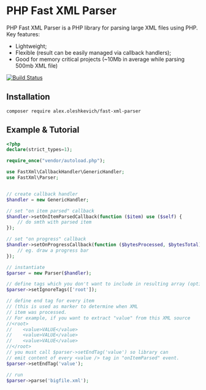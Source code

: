 PHP Fast XML Parser
=========

PHP Fast XML Parser is a PHP library for parsing large XML files using PHP.
Key features:

  - Lightweight;
  - Flexible (result can be easily managed via callback handlers);
  - Good for memory critical projects (~10Mb in average while parsing 500mb XML file)
  
[![Build Status](https://travis-ci.org/alex-oleshkevich/php-fast-xml-parser.svg)](https://travis-ci.org/alex-oleshkevich/php-fast-xml-parser)

## Installation

```
composer require alex.oleshkevich/fast-xml-parser
```

Example & Tutorial
--------------

```php
<?php
declare(strict_types=1);

require_once("vendor/autoload.php");

use FastXml\CallbackHandler\GenericHandler;
use FastXml\Parser;


// create callback handler
$handler = new GenericHandler;

// set "on item parsed" callback
$handler->setOnItemParsedCallback(function ($item) use ($self) {
    // do smth with parsed item
});

// set "on progress" callback
$handler->setOnProgressCallback(function ($bytesProcessed, $bytesTotal) use ($self) {
    // eg. draw a progress bar
});

// instantiate
$parser = new Parser($handler);

// define tags which you don't want to include in resulting array (optional)
$parser->setIgnoreTags(['root']);

// define end tag for every item
// (this is used as marker to determine when XML
// item was processed.
// For example, if you want to extract "value" from this XML source
//<root>
//    <value>VALUE</value>
//    <value>VALUE</value>
//    <value>VALUE</value>
//</root>
// you must call $parser->setEndTag('value') so library can
// emit content of every <value /> tag in "onItemParsed" event.
$parser->setEndTag('value');

// run
$parser->parse('bigfile.xml');
```
